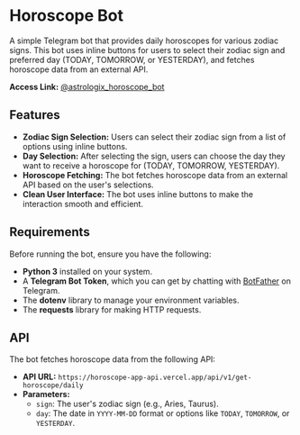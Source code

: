 # Horoscope Bot

A simple Telegram bot that provides daily horoscopes for various zodiac signs. This bot uses inline buttons for users to select their zodiac sign and preferred day (TODAY, TOMORROW, or YESTERDAY), and fetches horoscope data from an external API.

**Access Link:** [@astrologix_horoscope_bot](https://t.me/astrologix_horoscope_bot)

## Features

- **Zodiac Sign Selection:** Users can select their zodiac sign from a list of options using inline buttons.
- **Day Selection:** After selecting the sign, users can choose the day they want to receive a horoscope for (TODAY, TOMORROW, YESTERDAY).
- **Horoscope Fetching:** The bot fetches horoscope data from an external API based on the user's selections.
- **Clean User Interface:** The bot uses inline buttons to make the interaction smooth and efficient.

## Requirements

Before running the bot, ensure you have the following:

- **Python 3** installed on your system.
- A **Telegram Bot Token**, which you can get by chatting with [BotFather](https://core.telegram.org/bots#botfather) on Telegram.
- The **dotenv** library to manage your environment variables.
- The **requests** library for making HTTP requests.

## API

The bot fetches horoscope data from the following API:

- **API URL:** `https://horoscope-app-api.vercel.app/api/v1/get-horoscope/daily`
- **Parameters:**
  - `sign`: The user's zodiac sign (e.g., Aries, Taurus).
  - `day`: The date in `YYYY-MM-DD` format or options like `TODAY`, `TOMORROW`, or `YESTERDAY`.
